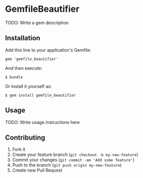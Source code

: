 # GemfileBeautifier

TODO: Write a gem description

## Installation

Add this line to your application's Gemfile:

    gem 'gemfile_beautifier'

And then execute:

    $ bundle

Or install it yourself as:

    $ gem install gemfile_beautifier

## Usage

TODO: Write usage instructions here

## Contributing

1. Fork it
2. Create your feature branch (`git checkout -b my-new-feature`)
3. Commit your changes (`git commit -am 'Add some feature'`)
4. Push to the branch (`git push origin my-new-feature`)
5. Create new Pull Request

